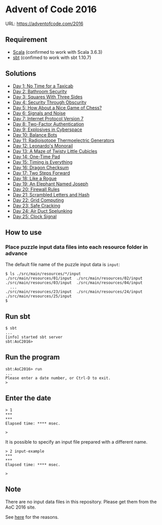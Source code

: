 # Advent of Code 2016

URL: https://adventofcode.com/2016

## Requirement

* [Scala](https://www.scala-lang.org/) (confirmed to work with Scala 3.6.3)
* [sbt](https://www.scala-sbt.org/) (confimed to work with sbt 1.10.7)

## Solutions

* [Day 1: No Time for a Taxicab](./src/main/scala/sol/Day01.scala)
* [Day 2: Bathroom Security](./src/main/scala/sol/Day02.scala)
* [Day 3: Squares With Three Sides](./src/main/scala/sol/Day03.scala)
* [Day 4: Security Through Obscurity](./src/main/scala/sol/Day04.scala)
* [Day 5: How About a Nice Game of Chess?](./src/main/scala/sol/Day05.scala)
* [Day 6: Signals and Noise](./src/main/scala/sol/Day06.scala)
* [Day 7: Internet Protocol Version 7 ](./src/main/scala/sol/Day07.scala)
* [Day 8: Two-Factor Authentication](./src/main/scala/sol/Day08.scala)
* [Day 9: Explosives in Cyberspace](./src/main/scala/sol/Day09.scala)
* [Day 10: Balance Bots](./src/main/scala/sol/Day10.scala)
* [Day 11: Radioisotope Thermoelectric Generators](./src/main/scala/sol/Day11.scala)
* [Day 12: Leonardo's Monorail](./src/main/scala/sol/Day12.scala)
* [Day 13: A Maze of Twisty Little Cubicles](./src/main/scala/sol/Day13.scala)
* [Day 14: One-Time Pad](./src/main/scala/sol/Day14.scala)
* [Day 15: Timing is Everything](./src/main/scala/sol/Day15.scala)
* [Day 16: Dragon Checksum](./src/main/scala/sol/Day16.scala)
* [Day 17: Two Steps Forward](./src/main/scala/sol/Day17.scala)
* [Day 18: Like a Rogue](./src/main/scala/sol/Day18.scala)
* [Day 19: An Elephant Named Joseph](./src/main/scala/sol/Day19.scala)
* [Day 20: Firewall Rules](./src/main/scala/sol/Day20.scala)
* [Day 21: Scrambled Letters and Hash](./src/main/scala/sol/Day21.scala)
* [Day 22: Grid Computing](./src/main/scala/sol/Day22.scala)
* [Day 23: Safe Cracking](./src/main/scala/sol/Day23.scala)
* [Day 24: Air Duct Spelunking](./src/main/scala/sol/Day24.scala)
* [Day 25: Clock Signal](./src/main/scala/sol/Day25.scala)

## How to use

### Place puzzle input data files into each resource folder in advance

The default file name of the puzzle input data is `input`:

```console
$ ls ./src/main/resources/*/input
./src/main/resources/01/input  ./src/main/resources/02/input
./src/main/resources/03/input  ./src/main/resources/04/input
  ...
./src/main/resources/23/input  ./src/main/resources/24/input
./src/main/resources/25/input
$
```

## Run sbt
```console
$ sbt
...
[info] started sbt server
sbt:AoC2016>
```

## Run the program
```console
sbt:AoC2016> run
...
Please enter a date number, or Ctrl-D to exit.
>
```

## Enter the date
```console
> 1
***
***
Elapsed time: **** msec.

>
```

It is possible to specify an input file prepared with a different name.
```console
> 2 input-example
***
***
Elapsed time: **** msec.

>
```


## Note

There are no input data files in this repository.
Please get them from the AoC 2016 site.

See [here](https://adventofcode.com/about#faq_copying) for the reasons.
